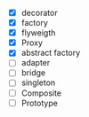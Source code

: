 - [x] decorator
- [x] factory
- [x] flyweigth
- [x] Proxy
- [x] abstract factory
- [ ] adapter
- [ ] bridge
- [ ] singleton
- [ ] Composite
- [ ] Prototype
